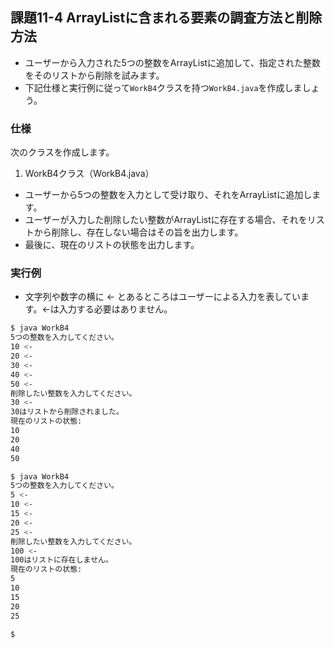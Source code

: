 ## 課題11-4 ArrayListに含まれる要素の調査方法と削除方法

- ユーザーから入力された5つの整数をArrayListに追加して、指定された整数をそのリストから削除を試みます。
- 下記仕様と実行例に従って`WorkB4`クラスを持つ`WorkB4.java`を作成しましょう。

### 仕様

次のクラスを作成します。

1. WorkB4クラス（WorkB4.java）

- ユーザーから5つの整数を入力として受け取り、それをArrayListに追加します。
- ユーザーが入力した削除したい整数がArrayListに存在する場合、それをリストから削除し、存在しない場合はその旨を出力します。
- 最後に、現在のリストの状態を出力します。

### 実行例

- 文字列や数字の横に <- とあるところはユーザーによる入力を表しています。<-は入力する必要はありません。

```sh
$ java WorkB4
5つの整数を入力してください。
10 <-
20 <-
30 <-
40 <-
50 <-
削除したい整数を入力してください。
30 <-
30はリストから削除されました。
現在のリストの状態: 
10
20
40
50

$ java WorkB4
5つの整数を入力してください。
5 <-
10 <-
15 <-
20 <-
25 <-
削除したい整数を入力してください。
100 <-
100はリストに存在しません。
現在のリストの状態: 
5
10
15
20
25

$
```